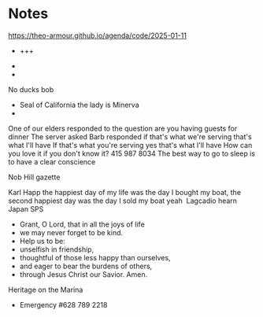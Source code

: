 # Notes

<a href="https://theo-armour.github.io/agenda/code/2025-01-11/#README.md">https://theo-armour.github.io/agenda/code/2025-01-11</a>

* +++
* 

* 

No ducks bob
* Seal of California the lady is Minerva&nbsp;
* 

One of our elders responded to the question are you having guests for dinner The server asked Barb responded if that's what we're serving that's what I'll have&nbsp;If that's what you're serving yes that's what I'll have
How can you love it if you don't know it?
415 987 8034
The best way to go to sleep is to have a clear conscience&nbsp;

Nob Hill gazette

Karl Happ the happiest day of my life was the day I bought my boat, the second happiest day was the day I sold my boat yeah&nbsp;
Lagcadio hearn Japan
SPS

* Grant, O Lord, that in all the joys of life
* we may never forget to be kind.
* Help us to be:
* unselfish in friendship,
* thoughtful of those less happy than ourselves,
* and eager to bear the burdens of others,
* through Jesus Christ our Savior. Amen.

Heritage on the Marina

* Emergency #628 789 2218